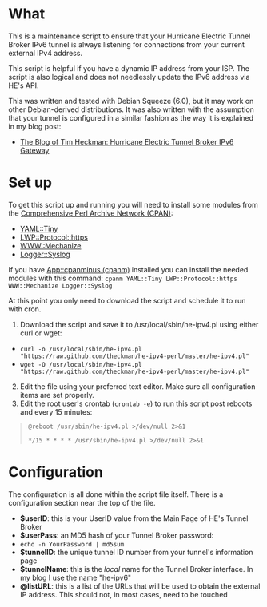 What
====
This is a maintenance script to ensure that your Hurricane Electric Tunnel Broker IPv6 tunnel is always listening for connections from your current external IPv4 address.  

This script is helpful if you have a dynamic IP address from your ISP.  The script is also logical and does not needlessly update the IPv6 address via HE's API.

This was written and tested with Debian Squeeze (6.0), but it may work on other Debian-derived distributions.  It was also written with the assumption that your tunnel is configured in a similar fashion as the way it is explained in my blog post:

- [The Blog of Tim Heckman: Hurricane Electric Tunnel Broker IPv6 Gateway](http://blog.timheckman.net/2011/05/24/he-tunnelbroker-ipv6-gateway/ "http://blog.timheckman.net/2011/05/24/he-tunnelbroker-ipv6-gateway/")

Set up
======

To get this script up and running you will need to install some modules from the [Comprehensive Perl Archive Network (CPAN)](http://www.cpan.org/ "http://www.cpan.org/"):
* [YAML::Tiny](http://search.cpan.org/~adamk/YAML-Tiny-1.50/lib/YAML/Tiny.pm "http://search.cpan.org/~adamk/YAML-Tiny-1.50/lib/YAML/Tiny.pm")
* [LWP::Protocol::https](http://search.cpan.org/~gaas/LWP-Protocol-https-6.02/lib/LWP/Protocol/https.pm "http://search.cpan.org/~gaas/LWP-Protocol-https-6.02/lib/LWP/Protocol/https.pm")
* [WWW::Mechanize](http://search.cpan.org/~jesse/WWW-Mechanize-1.71/lib/WWW/Mechanize.pm "http://search.cpan.org/~jesse/WWW-Mechanize-1.71/lib/WWW/Mechanize.pm")
* [Logger::Syslog](http://search.cpan.org/~sukria/Logger-Syslog-1.1/lib/Logger/Syslog.pm "http://search.cpan.org/~sukria/Logger-Syslog-1.1/lib/Logger/Syslog.pm")

If you have [App::cpanminus (cpanm)](http://search.cpan.org/~miyagawa/App-cpanminus-1.5007/lib/App/cpanminus.pm "http://search.cpan.org/~miyagawa/App-cpanminus-1.5007/lib/App/cpanminus.pm") installed you can install the needed modules with this command: ```cpanm YAML::Tiny LWP::Protocol::https WWW::Mechanize Logger::Syslog```

At this point you only need to download the script and schedule it to run with cron.

1. Download the script and save it to /usr/local/sbin/he-ipv4.pl using either curl or wget:
 * ```curl -o /usr/local/sbin/he-ipv4.pl "https://raw.github.com/theckman/he-ipv4-perl/master/he-ipv4.pl"```
 * ```wget -O /usr/local/sbin/he-ipv4.pl "https://raw.github.com/theckman/he-ipv4-perl/master/he-ipv4.pl"```
2. Edit the file using your preferred text editor.  Make sure all configuration items are set properly.
3. Edit the root user's crontab (```crontab -e```) to run this script post reboots and every 15 minutes:

> ```@reboot /usr/sbin/he-ipv4.pl >/dev/null 2>&1```
> 
> ```*/15 * * * * /usr/sbin/he-ipv4.pl >/dev/null 2>&1```

Configuration
=============

The configuration is all done within the script file itself.  There is a configuration section near the top of the file.

* **$userID**: this is your UserID value from the Main Page of HE's Tunnel Broker
* **$userPass**: an MD5 hash of your Tunnel Broker password:
 * ```echo -n YourPassword | md5sum```
* **$tunnelID**: the unique tunnel ID number from your tunnel's information page
* **$tunnelName**: this is the *local* name for the Tunnel Broker interface.  In my blog I use the name "he-ipv6"
* **@listURL**: this is a list of the URLs that will be used to obtain the external IP address.  This should not, in most cases, need to be touched